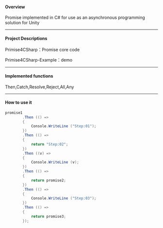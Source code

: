 #### Overview
Promise implemented in C# for use as an asynchronous programming solution for Unity

---

#### Project Descriptions

Primise4CSharp：Promise core code

Primise4CSharp-Example：demo

---

#### Implemented functions

Then,Catch,Resolve,Reject,All,Any

---

#### How to use it

```c#
promise1
        .Then (() =>
        {
            Console.WriteLine ("Step:01");
        })
        .Then (() =>
        {
            return "Step:02";
        })
        .Then ((v) =>
        {
            Console.WriteLine (v);
        })
        .Then (() =>
        {
            return promise2;
        })
        .Then (() =>
        {
            Console.WriteLine ("Step:03");
        })
        .Then (() =>
        {
            return promise3;
        });
```

